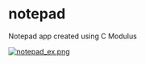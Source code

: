 # notepad
Notepad app created using C Modulus

[![notepad_ex.png](https://s29.postimg.org/mo3lvw04n/notepad_ex.png)](https://postimg.org/image/ce16wna8z/)
